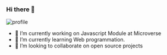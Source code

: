 ### Hi there 👋
![profile](https://www.canva.com/design/DAFDU7iipLk/7STKAiRIRuAgwjHq-wkcEQ/watch?utm_content=DAFDU7iipLk&utm_campaign=celebratory_first_publish&utm_medium=link&utm_source=celebratory_first_publish)
<!--
**desorgui/desorgui** is a ✨ _special_ ✨ repository because its `README.md` (this file) appears on your GitHub profile.

Here are some ideas to get you started:-->

- 🔭 I’m currently working on Javascript Module at Microverse
- 🌱 I’m currently learning Web programmation.
- 👯 I’m looking to collaborate on open source projects

<!--
- 🤔 I’m looking for help with ...
- 💬 Ask me about ...
- 📫 How to reach me: ...
- 😄 Pronouns: ...
- ⚡ Fun fact: ...
-->
